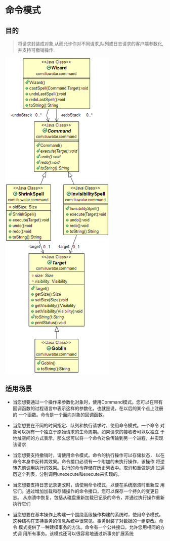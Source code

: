 # 命令模式

## 目的

> 将请求封装成对象,从而允许你对不同请求,队列或日志请求的客户端参数化,
并支持可撤销操作.

![command](./command.png)

## 适用场景

* 当您想要通过一个操作来参数化对象时，使用Command模式。您可以在带有
回调函数的过程语言中表示这样的参数化，也就是说，在以后的某个点上注册的
一个函数。命令是一个面向对象的回调函数。

* 当您想要在不同的时间指定、队列和执行请求时，使用命令模式。一个命令
对象可以拥有一个独立于原始请求的生命周期。如果请求的接收者可以以独立
于地址空间的方式表示，那么您可以将一个命令对象传输到另一个进程，并实现该请求

* 当您想要支持撤销时，请使用命令模式。命令的执行操作可以存储状态，
以在命令本身中反转其效果。命令接口必须有一个附加的未执行操作，该操作
将逆转先前调用执行的效果。执行的命令存储在历史列表中。取消和重做是通
过遍历这个列表，分别调用unexecute和execute来实现的。

* 当您想要支持日志记录更改时，请使用命令模式，以便在系统崩溃时重新应
用它们。通过增加加载和存储操作的命令接口，您可以保存一个持久的变更日志。
从崩溃中恢复，包括从磁盘重新加载已记录的命令，并通过执行操作重新执行它们

* 当您想要在基本操作上构建一个围绕高级操作构建的系统时，使用命令模式。
这种结构在支持事务的信息系统中很常见。事务封装了对数据的一组更改。命令
模式提供了一种建模事务的方法。命令有一个公共接口，允许您用相同的方式调
用所有事务。该模式还可以很容易地通过新事务扩展系统